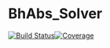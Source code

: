 # BhAbs_Solver

[![Build Status](https://travis-ci.com/diogoribeiro98/BhAbs_Solver.jl.svg?branch=main)](https://travis-ci.com/diogoribeiro98/BhAbs_Solver.jl)[![Coverage](https://codecov.io/gh/diogoribeiro98/BhAbs_Solver.jl/branch/master/graph/badge.svg)](https://codecov.io/gh/diogoribeiro98/BhAbs_Solver.jl)
